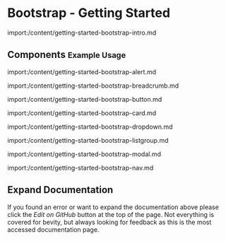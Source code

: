# Bootstrap - Getting Started

import:/content/getting-started-bootstrap-intro.md

## Components <small>Example Usage</small>

import:/content/getting-started-bootstrap-alert.md

import:/content/getting-started-bootstrap-breadcrumb.md

import:/content/getting-started-bootstrap-button.md

import:/content/getting-started-bootstrap-card.md

import:/content/getting-started-bootstrap-dropdown.md

import:/content/getting-started-bootstrap-listgroup.md

import:/content/getting-started-bootstrap-modal.md

import:/content/getting-started-bootstrap-nav.md

## Expand Documentation

If you found an error or want to expand the documentation above please click the *Edit on GitHub* button at the top of the page. Not everything is covered for bevity, but always looking for feedback as this is the most accessed documentation page.